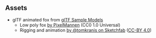 ## Assets
* glTF animated fox from [glTF Sample Models](https://github.com/KhronosGroup/glTF-Sample-Models/tree/master/2.0/Fox)
    * Low poly fox [by PixelMannen](https://opengameart.org/content/fox-and-shiba) (CC0 1.0 Universal)
    * Rigging and animation [by @tomkranis on Sketchfab](https://sketchfab.com/models/371dea88d7e04a76af5763f2a36866bc) ([CC-BY 4.0](https://creativecommons.org/licenses/by/4.0/))